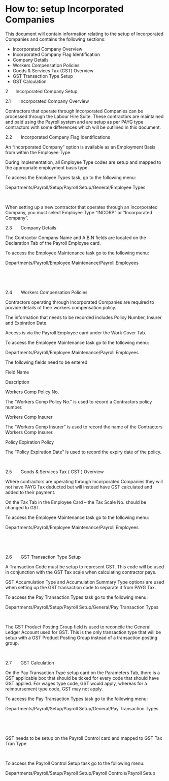 # How to: setup Incorporated Companies

This document will contain information relating to the setup of Incorporated Companies and contains the
following sections:

- Incorporated Company Overview
- Incorporated Company Flag Identification
- Company Details
- Workers Compensation Policies
- Goods & Services Tax (GST) Overview
- GST Transaction Type Setup
- GST Calculation 















2     
Incorporated Company Setup

2.1      
Incorporated
Company Overview

Contractors that operate through Incorporated
Companies can be processed through the Labour Hire Suite. These contractors are
maintained and paid using the Payroll system and are setup as per PAYG type
contractors with some differences which will be outlined in this document.

2.2      
Incorporated Company Flag Identifications

An “Incorporated Company” option is available
as an Employment Basis from within the Employee Type. 

During implementation, all Employee Type
codes are setup and mapped to the appropriate employment basis type. 

To access the Employee Types task, go to the
following menu:

Departments/Payroll/Setup/Payroll
Setup/General/Employee Types



 

When setting up a new contractor that
operates through an Incorporated Company, you must select Employee Type “INCORP”
or “Incorporated Company”.

2.3      
Company Details

The Contractor
Company Name and A.B.N fields are located on the Declaration Tab of the Payroll
Employee card.

To access the
Employee Maintenance task go to the following menu: 

Departments/Payroll/Employee Maintenance/Payroll
Employees



 

 

2.4      
Workers Compensation Policies

Contractors operating through Incorporated
Companies are required to provide details of their workers compensation policy.

The information that needs to be recorded
includes Policy Number, Insurer and Expiration Date.

Access is via the Payroll Employee card under
the Work Cover Tab.

To access the
Employee Maintenance task go to the following menu: 

Departments/Payroll/Employee Maintenance/Payroll
Employees

The following fields need to be entered


 
  
   
   Field Name
   
   
   Description
   
  
 
 
  
  Workers Comp Policy No.
  
  
  The “Workers Comp Policy No.” is used to
  record a Contractors policy number.
  
 
 
  
  Workers Comp Insurer
  
  
  The “Workers Comp Insurer” is used to record
  the name of the Contractors Workers Comp Insurer.
  
 
 
  
  Policy Expiration
  Policy
  
  
  The “Policy Expiration Date” is used to
  record the expiry date of the policy.
  
 




 

2.5      
Goods & Services Tax ( GST ) Overview

Where contractors are operating through
Incorporated Companies they will not have PAYG Tax deducted but will instead
have GST calculated and added to their payment.

On the Tax
Tab in the Employee Card – the Tax Scale No. should be changed to GST.

To access the
Employee Maintenance task go to the following menu: 

Departments/Payroll/Employee Maintenance/Payroll
Employees

 



 

2.6      
GST Transaction Type Setup

A Transaction Code must be setup to represent
GST. This code will be used in conjunction with the GST Tax scale when
calculating contractor pays.

GST Accumulation Type and Accumulation
Summary Type options are used when setting up the GST transaction code to
separate it from PAYG Tax.

To access the Pay
Transaction Types task go to the following menu: 

Departments/Payroll/Setup/Payroll Setup/General/Pay
Transaction Types



 

The GST Product Posting Group field is used
to reconcile the General Ledger Account used for GST. This is the only
transaction type that will be setup with a GST Product Posting Group instead of
a transaction posting group.

 

2.7      
GST Calculation

On the Pay Transaction Type setup card on the
Parameters Tab, there is a GST applicable box that should be ticked for every
code that should have GST applied. For wages type code, GST would apply,
whereas for a reimbursement type code, GST may not apply.

To access the Pay
Transaction Types task go to the following menu: 

Departments/Payroll/Setup/Payroll Setup/General/Pay
Transaction Types



 

 

GST needs to be setup on the Payroll Control card and mapped
to GST Tax Tran Type

 

To access the Payroll
Control Setup task go to the following menu: 

Departments/Payroll/Setup/Payroll Setup/Payroll
Controls/Payroll Setup

 



